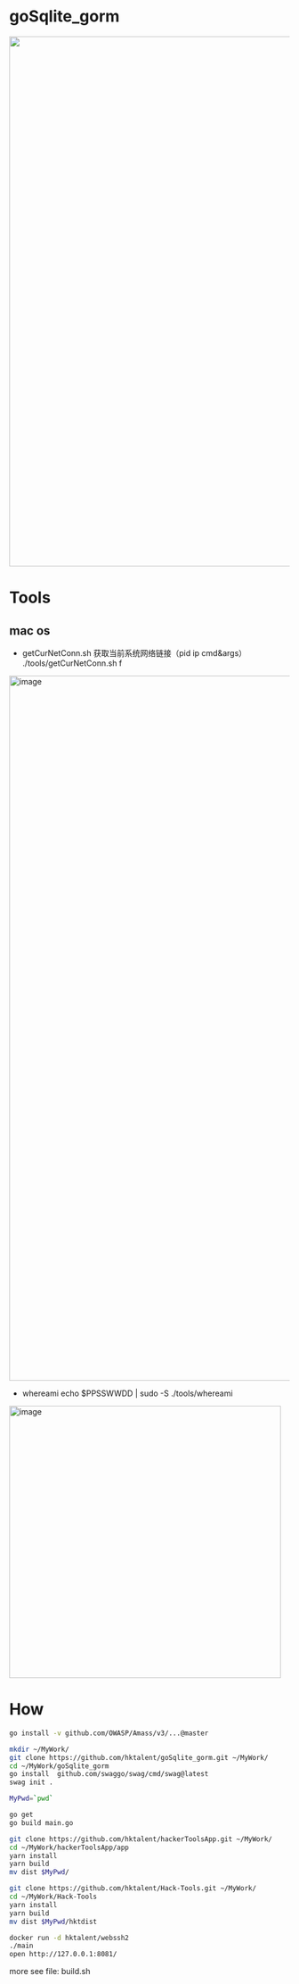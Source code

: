 # goSqlite_gorm
<img width=950 src=https://user-images.githubusercontent.com/18223385/168472883-4bfb402c-8c90-46c0-a8db-a5b22b8b6a25.gif>

# Tools
## mac os
- getCurNetConn.sh 获取当前系统网络链接（pid ip cmd&args）
./tools/getCurNetConn.sh f
<img width="1264" alt="image" src="https://user-images.githubusercontent.com/18223385/168608677-dc4a88aa-25fb-4710-8f1b-4f031f69ee0c.png">

- whereami
echo $PPSSWWDD | sudo -S ./tools/whereami
<img width="488" alt="image" src="https://user-images.githubusercontent.com/18223385/168608623-e4e58ab3-cdca-4983-97e6-7bba58410e83.png">

# How
```bash
go install -v github.com/OWASP/Amass/v3/...@master

mkdir ~/MyWork/
git clone https://github.com/hktalent/goSqlite_gorm.git ~/MyWork/
cd ~/MyWork/goSqlite_gorm
go install  github.com/swaggo/swag/cmd/swag@latest
swag init .

MyPwd=`pwd`

go get
go build main.go

git clone https://github.com/hktalent/hackerToolsApp.git ~/MyWork/
cd ~/MyWork/hackerToolsApp/app
yarn install
yarn build
mv dist $MyPwd/

git clone https://github.com/hktalent/Hack-Tools.git ~/MyWork/
cd ~/MyWork/Hack-Tools
yarn install
yarn build
mv dist $MyPwd/hktdist

docker run -d hktalent/webssh2
./main
open http://127.0.0.1:8081/
```
more see file: build.sh

<!--
./tools/ssh-username-enum.py -t 10 -w ~/MyWork/metasploit-framework/data/wordlists/unix_users.txt 

-->

